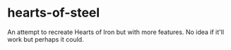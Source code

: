 # hearts-of-steel
An attempt to recreate Hearts of Iron but with more features. No idea if it'll work but perhaps it could.
